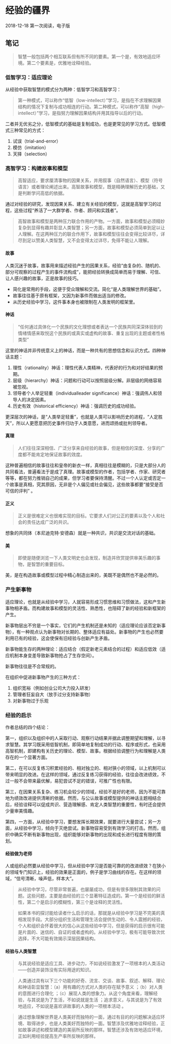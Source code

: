 # 经验的疆界

2018-12-18 第一次阅读，电子版

## 笔记

> 智慧一般包括两个相互联系但有所不同的要素。第一个是，有效地适应环境。第二个要素是，优雅地诠释经验。

### 低智学习：适应理论

从经验中获取智慧的模式分为两种：低智学习和高智学习：

> 第一种模式，可以称作“低智（low-intellect）”学习，是指在不求理解因果结构的情况下复制与成功相连的行动。第二种模式，可以称作“高智（high-intellect）”学习，是指努力理解因果结构并用其指导以后的行动。

二者并无优劣之分，低智模式的基础是复制成功，也是更常见的学习方式。低智模式三种常见的方式：

1. 试误（trial-and-error）
2. 模仿（imitation）
3. 天择（selection）

### 高智学习：构建故事和模型

> 高智适应，要求厘清事物的因果关系，并用叙事（自然语言）、模型（符号语言）或者理论阐述出来。高智故事和模型，既是精确理解历史的基础，又是判断学问高低的依据。

通过对经验的研究，发现因果关系、建立有关经验的模型，这就是高智学习的过程，这些过程“养活了一大群学者、作者、顾问和实践者”。

> 高智故事和模型是两种压力联合作用的产物。一方面，故事和模型必须精妙复杂到显得有趣并彰显人类智慧；另一方面，故事和模型必须简单到足以让人理解。在这两种压力的联合作用下，故事和模型往往会变得比较详尽，详尽到足以赞美人类智慧，又不会变得太过详尽，免得不能让人理解。

#### 故事

人类沉迷于故事，故事用来描述经验产生的因果关系，经验“由复杂的、随机的、部分可观察的过程产生的事件流构成”，能把经验转换成简单而易于理解、可信、让人感兴趣的故事，正是故事的技巧。

- 简化是常用的手段，这便于受众理解和交流。简化“是人类理解世界的基础”。
- 故事往往基于原有框架，又因为新事件而做出适当的修改。
- 从历史经验中学习，这件事本身也被限制在人类发明的框架里。

#### 神话

> “任何通过具体化一个民族的文化理想或者表达一个民族共同深深体验到的情绪情感来取悦这个民族的或真实或虚构的故事、重复出现的主题或者性格类型”

这里的神话并非传统意义上的神话，而是一种共有的思想信念和认识方式。四种神话主题：

1. 理性（rationality）神话：理性代表人类精神，代表好的行为和对好结果的预期。
2. 层级（hierarchy）神话：问题和行动可以按照层级分解。非层级的网络容易被忽视。
3. 领导者个人举足轻重（individualleader significance）神话：强调伟人和领导人的决定因素。
4. 历史有效（historical efficiency）神话：强调历史的成功经验。

更深层次的神话，是“人类举足轻重”，也就是人类可以影响历史的进程，“人定胜天”，所以人更愿意把历史事件归功于人类意愿，进而颂扬或批判领导者。

#### 真理

> 人们往往深深相信、广泛分享来自经验的故事，但是相信的深度、分享的广度都不能肯定地保证故事的效度。

这种普遍相信的故事往往和皇帝的新衣一样，真相往往是模糊的，只是大部分人的共同看法，普遍看法于是成了真理。故事或模型的作者，包括学者、作家、研究者等等，都在努力推销自己的成果，但学习者要保持清醒。不过一个人认定或否定一个故事是真相，究其原因，无非是个人偏见或社会偏见，这些故事都要“接受是否可信的评判”  。

#### 正义

> 正义是很难定义也很难实现的目标。它要求人们对公正的要素以及个人和社会的责任达成广泛的共识。

想象的共同体（本尼迪克特·安德森）就是一种共识，共识是交流对话的基础。

#### 美

> 即使是随便浏览一下人类文明史也会发现，制造并欣赏提供审美乐趣的事物，是智慧的重要目标。

美，是在构造故事或模型过程中精心制造出来的，美既不是偶然也不是必然的。

### 产生新事物

适应理论，也就是从经验中学习，人就容易形成习惯思维和习惯做法，这和产生新事物相矛盾。而构建故事和模型的灵活性、熟悉性，也阻碍了新的经验和新框架的产生。

新事物层出不穷是一个事实，它们的产生机制还是未知的（适应理论应该否定新事物），有一种观点认为新事物对长期的、整体适应有益处。新事物的产生也必然要利用已有的经验，这会使保有旧经验与创新产生矛盾。

新事物能生存的两种理论：适应结合（假定新老元素结合的过程）和适应低效（适应机制本身变差导致新事物抢占了生存空间）。

新事物往往是不合常规的。

在组织中促进新事物产生的三种方式：

1. 组织宽裕（例如创业公司大力投入研发）
2. 管理者狂妄自大（放手过分支持新事物）
3. 对新事物过于乐观

### 经验的启示

作者总结的四个结论：

第一，组织以及组织中的人采取行动、观察行动结果并据此调整期望和理解，以寻求智慧。其学习既采用低智机制，即简单地复制成功的行动、程序或形式，也采用高智机制，即建构有关历史的理论、模型、故事。根据经验调整行为和理解是人类存在的一个显著方面。

第二，在可以反复练习积累经验的、相对独立的、相对狭小的领域，以上机制可以带来明显的改进。在这样的领域，通过反复练习获得的经验，往往会改进绩效，不过一般不会带来最优解，易犯尝试不足的错误，可推广性也有限。

第三，在因果关系复杂、练习机会较少的领域，经验不是好的老师，因为不能可靠地为绩效改进提供清晰的依据。然而，与公认故事或模型提供的神话主题相结合后，经验诠释可以促成共识、营造理解感、肯定人类智慧的重要性，有时还会提供少量审美情趣。

第四，一方面，从经验中学习，要想发挥长期效果，就要进行大量尝试；另一方面，从经验中学习，倾向于灭绝尝试。新事物容易受到有效学习的打击。然而，组织中确实不断有新事物出现，组织能够对新事物的出现和成长进行程度有限的策划。

#### 经验做为老师

人或组织必然要从经验中学习，但从经验中学习是否能可靠的的改进绩效？在狭小的领域专门知识上，经验的效果是正面的，例子是学习曲线的存在。在这样的领域，“信号清晰，噪声低，样本大”。

> 从经验中学习，尽管非常普遍，也屡屡成功，但是有很多限制其效果的问题。这些问题，主要是由经验的三个显著特征造成的。第一个是经验的鲜活性，第二个是启示的模糊性，第三个是诠释的灵活性。

> 如果本书的探讨能给读者什么启示的话，那就是从经验中学习是不完美的真相发现手段。大部分组织生活和管理生活会提供生动的、令人震撼的经验，个人和组织会怀着很大的信心从这些经验中学习，但是获得的启示很有可能是片面的、迷信的、自证的或者虚构的。从经验中学习，极有可能导致次优选择，不大可能有效揭示深层因果结构。

#### 经验与人类智慧

> 与其说经验是适应工具、进步动力，不如说经验激发了一项根本的人类活动——创造并装饰没有实际用途的知识。

> 人类通过具有以下三个功能的好奇、流言、交谈、故事、叙述、解释、理论和神话彰显智慧：（a）用有趣的方式对人类的存在赋予意义 ；（b）对人类的意图进行合理化 ；（c）展现人类的想象力。从这个角度来看，理解经验，与其说是为了生活，不如说就是生活 ；追求意义，与其说是为了有效地适应，不如说是喜欢讲故事的人类的一项根本活动 。

> 通过想象理解世界是人类美好而独特的一面，通过有目的的问题解决适应环境、取得进步，也是人类美好而独特的一面。智慧涉及优雅地诠释经验，正如故事讲述和模型建造的美丽所反映的那样。智慧还涉及有效地适应环境，正如利用经验提高生产率所反映的那样。



